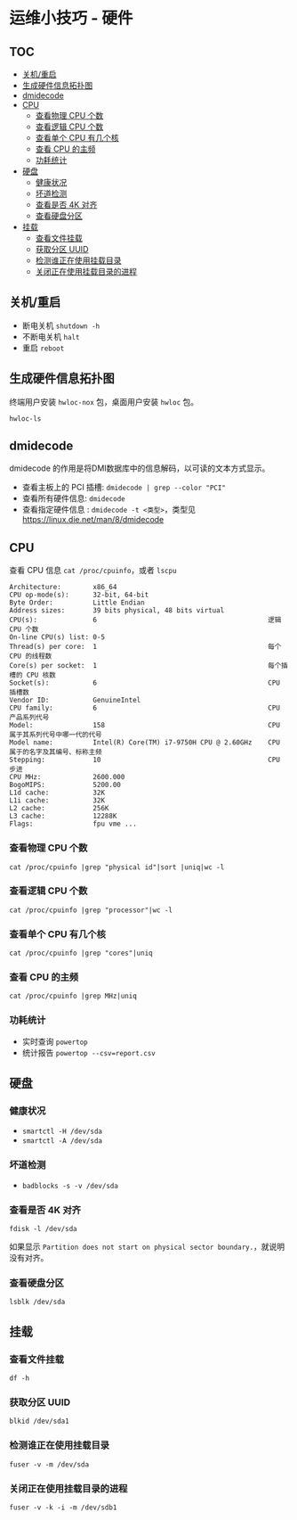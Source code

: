 # 运维小技巧 - 硬件

## TOC

<!-- MarkdownTOC GFM -->

- [关机/重启](#关机重启)
- [生成硬件信息拓扑图](#生成硬件信息拓扑图)
- [dmidecode](#dmidecode)
- [CPU](#cpu)
    - [查看物理 CPU 个数](#查看物理-cpu-个数)
    - [查看逻辑 CPU 个数](#查看逻辑-cpu-个数)
    - [查看单个 CPU 有几个核](#查看单个-cpu-有几个核)
    - [查看 CPU 的主频](#查看-cpu-的主频)
    - [功耗统计](#功耗统计)
- [硬盘](#硬盘)
    - [健康状况](#健康状况)
    - [坏道检测](#坏道检测)
    - [查看是否 4K 对齐](#查看是否-4k-对齐)
    - [查看硬盘分区](#查看硬盘分区)
- [挂载](#挂载)
    - [查看文件挂载](#查看文件挂载)
    - [获取分区 UUID](#获取分区-uuid)
    - [检测谁正在使用挂载目录](#检测谁正在使用挂载目录)
    - [关闭正在使用挂载目录的进程](#关闭正在使用挂载目录的进程)

<!-- /MarkdownTOC -->

## 关机/重启

- 断电关机 `shutdown -h`
- 不断电关机 `halt`
- 重启 `reboot`

## 生成硬件信息拓扑图

终端用户安装 `hwloc-nox` 包，桌面用户安装 `hwloc` 包。

`hwloc-ls`

## dmidecode

dmidecode 的作用是将DMI数据库中的信息解码，以可读的文本方式显示。

- 查看主板上的 PCI 插槽: `dmidecode | grep --color "PCI"`
- 查看所有硬件信息: `dmidecode`
- 查看指定硬件信息 : `dmidecode -t <类型>`，类型见 https://linux.die.net/man/8/dmidecode


## CPU

查看 CPU 信息 `cat /proc/cpuinfo`，或者 `lscpu`

```
Architecture:        x86_64
CPU op-mode(s):      32-bit, 64-bit
Byte Order:          Little Endian
Address sizes:       39 bits physical, 48 bits virtual
CPU(s):              6                                           逻辑 CPU 个数
On-line CPU(s) list: 0-5
Thread(s) per core:  1                                           每个 CPU 的线程数
Core(s) per socket:  1                                           每个插槽的 CPU 核数
Socket(s):           6                                           CPU 插槽数
Vendor ID:           GenuineIntel
CPU family:          6                                           CPU 产品系列代号
Model:               158                                         CPU 属于其系列代号中哪一代的代号
Model name:          Intel(R) Core(TM) i7-9750H CPU @ 2.60GHz    CPU 属于的名字及其编号、标称主频
Stepping:            10                                          CPU 步进
CPU MHz:             2600.000
BogoMIPS:            5200.00
L1d cache:           32K
L1i cache:           32K
L2 cache:            256K
L3 cache:            12288K
Flags:               fpu vme ...
```

### 查看物理 CPU 个数

`cat /proc/cpuinfo |grep "physical id"|sort |uniq|wc -l`

### 查看逻辑 CPU 个数

`cat /proc/cpuinfo |grep "processor"|wc -l`

### 查看单个 CPU 有几个核

`cat /proc/cpuinfo |grep "cores"|uniq`

### 查看 CPU 的主频

`cat /proc/cpuinfo |grep MHz|uniq`

### 功耗统计

- 实时查询 `powertop`
- 统计报告 `powertop --csv=report.csv`

## 硬盘

### 健康状况

- `smartctl -H /dev/sda`
- `smartctl -A /dev/sda`

### 坏道检测

- `badblocks -s -v /dev/sda`

### 查看是否 4K 对齐

`fdisk -l /dev/sda`

如果显示 `Partition does not start on physical sector boundary.`，就说明没有对齐。

### 查看硬盘分区

`lsblk /dev/sda`

## 挂载

### 查看文件挂载

`df -h`

### 获取分区 UUID

`blkid /dev/sda1`

### 检测谁正在使用挂载目录

`fuser -v -m /dev/sda`

### 关闭正在使用挂载目录的进程

`fuser -v -k -i -m /dev/sdb1`

